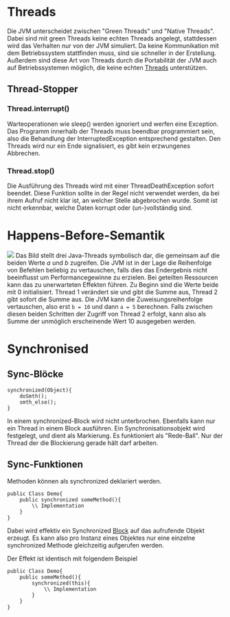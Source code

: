 # Threads
Die JVM unterscheidet zwischen "Green Threads" und "Native Threads".
Dabei sind mit green Threads keine echten Threads angelegt, stattdessen wird das Verhalten nur von der JVM simuliert.
Da keine Kommunikation mit dem Betriebssystem stattfinden muss, sind sie schneller in der Erstellung. Außerdem sind diese Art von Threads durch die Portabilität der JVM auch auf Betriebssystemen möglich, die keine echten [Threads](Paraprog-Basics.md#Threads) unterstützen.

## Thread-Stopper
### Thread.interrupt()
Warteoperationen wie sleep() werden ignoriert und werfen eine Exception.
Das Programm innerhalb der Threads muss beendbar programmiert sein, also die Behandlung der InterruptedException entsprechend gestalten. Den Threads wird nur  ein Ende signalisiert, es gibt kein erzwungenes Abbrechen.

### Thread.stop()
Die Ausführung des Threads wird mit einer ThreadDeathException sofort beendet.
Diese Funktion sollte in der Regel nicht verwendet werden, da bei ihrem Aufruf nicht klar ist, an welcher Stelle abgebrochen wurde. Somit ist nicht erkennbar, welche Daten korrupt oder (un-)vollständig sind.

# Happens-Before-Semantik
![](Happens_Before.png)
Das Bild stellt drei Java-Threads symbolisch dar, die gemeinsam auf die beiden Werte $a$ und $b$ zugreifen. 
Die JVM ist in der Lage die Reihenfolge von Befehlen beliebig zu vertauschen, falls dies das Endergebnis nicht beeinflusst um Performancegewinne zu erzielen. Bei geteilten Ressourcen kann das zu unerwarteten Effekten führen.
Zu Beginn sind die Werte beide mit $0$ initialisiert. Thread 1 verändert sie und gibt die Summe aus, Thread 2 gibt sofort die Summe aus.
Die JVM kann die Zuweisungsreihenfolge vertauschen, also erst ``b = 10`` und dann ``a = 5`` berechnen. Falls zwischen diesen beiden Schritten der Zugriff von Thread 2 erfolgt, kann also als Summe der unmöglich erscheinende Wert $10$ ausgegeben werden.

# Synchronised
## Sync-Blöcke
```
synchronized(Object){
	doSmth();
	smth_else();
}
```
In einem synchronized-Block wird nicht unterbrochen. Ebenfalls kann nur ein Thread in einem Block ausführen. Ein Synchronisationsobjekt wird festgelegt, und dient als Markierung. Es funktioniert als "Rede-Ball". Nur der Thread der die Blockierung gerade hält darf arbeiten.
## Sync-Funktionen
Methoden können als synchronized deklariert werden.
```
public Class Demo{
	public synchronized someMethod(){
		\\ Implementation
	}
}
```
Dabei wird effektiv ein Synchronized [Block](#Sync-Blöcke) auf das aufrufende Objekt erzeugt.
Es kann also pro Instanz eines Objektes nur eine einzelne synchronized Methode gleichzeitig aufgerufen werden.

Der Effekt ist identisch mit folgendem Beispiel
```
public Class Demo{
	public someMethod(){
		synchronized(this){
			\\ Implementation
		}
	}
}
```
